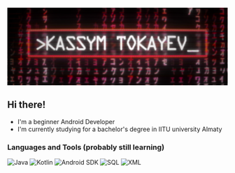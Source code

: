 ![Header](https://github.com/Sunra1z/sunra1z/blob/main/assets/static.png)

## Hi there!
 - I'm a beginner Android Developer
 - I'm currently studying for a bachelor's degree in IITU university Almaty

### Languages and Tools (probably still learning)
![Java](https://img.shields.io/badge/java-090909?style=for-the-badge)
![Kotlin](https://img.shields.io/badge/kotlin-090909?style=for-the-badge)
![Android SDK](https://img.shields.io/badge/androidSDK-090909?style=for-the-badge)
![SQL](https://img.shields.io/badge/SQL-090909?style=for-the-badge)
![XML](https://img.shields.io/badge/XML-090909?style=for-the-badge)
